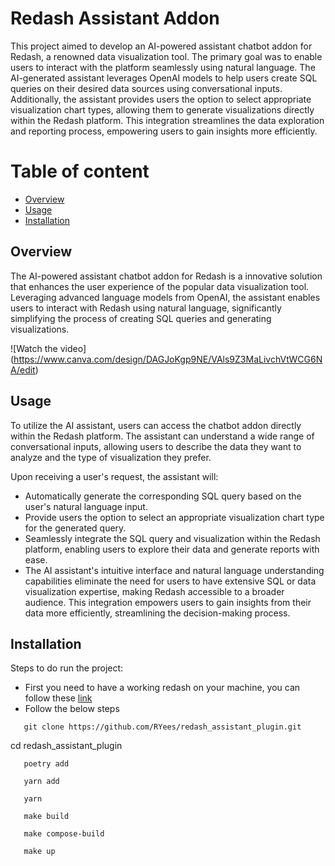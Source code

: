 # Redash Assistant Addon
This project aimed to develop an AI-powered assistant chatbot addon for Redash, a renowned data visualization tool. The primary goal was to enable users to interact with the platform seamlessly using natural language. The AI-generated assistant leverages OpenAI models to help users create SQL queries on their desired data sources using conversational inputs. Additionally, the assistant provides users the option to select appropriate visualization chart types, allowing them to generate visualizations directly within the Redash platform. This integration streamlines the data exploration and reporting process, empowering users to gain insights more efficiently.


# Table of content
* [Overview](#overview)
* [Usage](#usage)
* [Installation](#installation)

## Overview
The AI-powered assistant chatbot addon for Redash is a innovative solution that enhances the user experience of the popular data visualization tool. Leveraging advanced language models from OpenAI, the assistant enables users to interact with Redash using natural language, significantly simplifying the process of creating SQL queries and generating visualizations.

![Watch the video]
(https://www.canva.com/design/DAGJoKgp9NE/VAls9Z3MaLivchVtWCG6NA/edit)

## Usage
To utilize the AI assistant, users can access the chatbot addon directly within the Redash platform. The assistant can understand a wide range of conversational inputs, allowing users to describe the data they want to analyze and the type of visualization they prefer.

Upon receiving a user's request, the assistant will:

* Automatically generate the corresponding SQL query based on the user's natural language input.
* Provide users the option to select an appropriate visualization chart type for the generated query.
* Seamlessly integrate the SQL query and visualization within the Redash platform, enabling users to explore their data and generate reports with ease.
* The AI assistant's intuitive interface and natural language understanding capabilities eliminate the need for users to have extensive SQL or data visualization expertise, making Redash accessible to a broader audience. This integration empowers users to gain insights from their data more efficiently, streamlining the decision-making process.

## Installation
Steps to do run the project:
* First you need to have a working redash on your machine, you can follow these [link](https://github.com/getredash/redash/wiki/Local-development-setup)
* Follow the below steps
``` 
   git clone https://github.com/RYees/redash_assistant_plugin.git
```
   cd redash_assistant_plugin
   
```      
   poetry add
```
```
   yarn add
```
```
   yarn
```
```
   make build
```
```
   make compose-build
```
```
   make up
```
